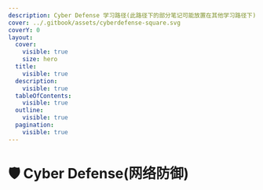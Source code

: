 ```yaml
---
description: Cyber Defense 学习路径(此路径下的部分笔记可能放置在其他学习路径下)
cover: ../.gitbook/assets/cyberdefense-square.svg
coverY: 0
layout:
  cover:
    visible: true
    size: hero
  title:
    visible: true
  description:
    visible: true
  tableOfContents:
    visible: true
  outline:
    visible: true
  pagination:
    visible: true
---
```


# 🛡 Cyber Defense(网络防御)

